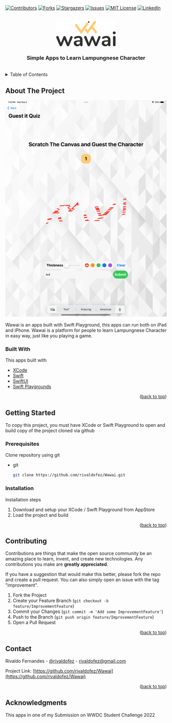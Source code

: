 <div id="top"></div>

[![Contributors][contributors-shield]][contributors-url]
[![Forks][forks-shield]][forks-url]
[![Stargazers][stars-shield]][stars-url]
[![Issues][issues-shield]][issues-url]
[![MIT License][license-shield]][license-url]
[![LinkedIn][linkedin-shield]][linkedin-url]


<!-- PROJECT LOGO -->
<br />
<div align="center">
  <a href="https://github.com/rivaldofez/Wawai">
    <img src="images/logo.png" alt="Logo" height="80">
  </a>

  <h3 align="center">Simple Apps to Learn Lampungnese Character</h3>
  </br>
</div>



<!-- TABLE OF CONTENTS -->
<details>
  <summary>Table of Contents</summary>
  <ol>
    <li>
      <a href="#about-the-project">About The Project</a>
      <ul>
        <li><a href="#built-with">Built With</a></li>
      </ul>
    </li>
    <li>
      <a href="#getting-started">Getting Started</a>
      <ul>
        <li><a href="#prerequisites">Prerequisites</a></li>
        <li><a href="#installation">Installation</a></li>
      </ul>
    </li>
    <li><a href="#contributing">Contributing</a></li>
    <li><a href="#contact">Contact</a></li>
    <li><a href="#acknowledgments">Acknowledgments</a></li>
  </ol>
</details>



<!-- ABOUT THE PROJECT -->
## About The Project

![Product Name Screen Shot][product-screenshot]

Wawai is an apps built with Swift Playground, this apps can run both on iPad and iPhone. Wawai is a platform for people to learn Lampungnese Character in easy way, just like you playing a game.


### Built With

This apps built with

* [XCode](https://developer.apple.com/xcode/)
* [Swift](https://developer.apple.com/swift/)
* [SwiftUI](https://developer.apple.com/xcode/swiftui/)
* [Swift Playgrounds](https://www.apple.com/swift/playgrounds/)

<p align="right">(<a href="#top">back to top</a>)</p>



<!-- GETTING STARTED -->
## Getting Started

To copy this project, you must have XCode or Swift Playground to open and build copy of the project cloned via github

### Prerequisites

Clone repository using git
* git
  ```sh
  git clone https://github.com/rivaldofez/Wawai.git
  ```

### Installation

Installation steps

1. Download and setup your XCode / Swift Playground from AppStore
2. Load the project and build

<p align="right">(<a href="#top">back to top</a>)</p>


<!-- CONTRIBUTING -->
## Contributing

Contributions are things that make the open source community be an amazing place to learn, invent, and create new technologies. Any contributions you make are **greatly appreciated**.

If you have a suggestion that would make this better, please fork the repo and create a pull request. You can also simply open an issue with the tag "improvement".

1. Fork the Project
2. Create your Feature Branch (`git checkout -b feature/ImprovementFeature`)
3. Commit your Changes (`git commit -m 'Add some ImprovementFeature'`)
4. Push to the Branch (`git push origin feature/ImprovementFeature`)
5. Open a Pull Request

<p align="right">(<a href="#top">back to top</a>)</p>


<!-- CONTACT -->
## Contact

Rivaldo Fernandes - [@rivaldofez](https://twitter.com/rivaldofez) - rivaldofez@gmail.com

Project Link: [https://github.com/rivaldofez/Wawai](https://github.com/rivaldofez/Wawai)

<p align="right">(<a href="#top">back to top</a>)</p>



<!-- ACKNOWLEDGMENTS -->
## Acknowledgments

This apps in one of my Submission on WWDC Student Challenge 2022

<!-- MARKDOWN LINKS & IMAGES -->
<!-- https://www.markdownguide.org/basic-syntax/#reference-style-links -->
[contributors-shield]: https://img.shields.io/github/contributors/rivaldofez/Wawai.svg?style=for-the-badge

[contributors-url]: https://github.com/rivaldofez/Wawai/graphs/contributors

[forks-shield]: https://img.shields.io/github/forks/rivaldofez/Wawai.svg?style=for-the-badge

[forks-url]: https://github.com/rivaldofez/Wawai/network/members

[stars-shield]: https://img.shields.io/github/stars/rivaldofez/Wawai.svg?style=for-the-badge

[stars-url]: https://github.com/othneildrew/Best-README-Template/stargazers

[issues-shield]: https://img.shields.io/github/issues/othneildrew/Best-README-Template.svg?style=for-the-badge

[issues-url]: https://github.com/rivaldofez/Wawai/issues

[license-shield]: https://img.shields.io/github/license/rivaldofez/Wawai.svg?style=for-the-badge

[license-url]: https://github.com/rivaldofez/Wawai/blob/master/LICENSE.txt

[linkedin-shield]: https://img.shields.io/badge/-LinkedIn-black.svg?style=for-the-badge&logo=linkedin&colorB=555

[linkedin-url]: https://www.linkedin.com/in/rivaldofez

[product-screenshot]: images/SS04.png

